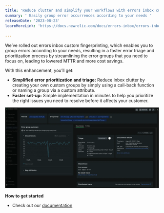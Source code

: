 ```yaml
---
title: 'Reduce clutter and simplify your workflows with errors inbox custom fingerprinting' 
summary: ' Easily group error occurrences according to your needs ' 
releaseDate: '2023-08-23' 
learnMoreLink: 'https://docs.newrelic.com/docs/errors-inbox/errors-inbox/#custom-groups' 

---
```

We’ve rolled out errors inbox custom fingerprinting, which enables you to group errors according to your needs, resulting in a faster error triage and prioritization process by streamlining the error groups that you need to focus on, leading to lowered MTTR and more cost savings.


With this enhancement, you’ll get: 
* **Simplified error prioritization and triage:** Reduce inbox clutter by creating your own custom groups by simply using a call-back function or naming a group via a custom attribute.
* **Faster set-up:** Simple implementation in minutes to help you prioritize the right issues you need to resolve before it affects your customer.

!["View Custom Errors"](./images/Errors_Fingerprinting.webp "View Custom Errors")

**How to get started**
* Check out our [documentation](https://docs.newrelic.com/docs/errors-inbox/errors-inbox/#custom-groups)




